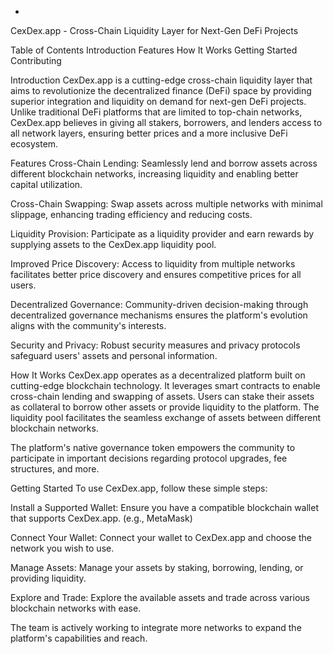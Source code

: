 -

<!---
cexdexProject/cexdexProject is a ✨ special ✨ repository because its `README.md` (this file) appears on your GitHub profile.
You can click the Preview link to take a look at your changes.
--->

CexDex.app - Cross-Chain Liquidity Layer for Next-Gen DeFi Projects


Table of Contents
Introduction
Features
How It Works
Getting Started
Contributing

Introduction
CexDex.app is a cutting-edge cross-chain liquidity layer that aims to revolutionize the decentralized finance (DeFi) space by providing superior integration and liquidity on demand for next-gen DeFi projects. Unlike traditional DeFi platforms that are limited to top-chain networks, CexDex.app believes in giving all stakers, borrowers, and lenders access to all network layers, ensuring better prices and a more inclusive DeFi ecosystem.

Features
Cross-Chain Lending: Seamlessly lend and borrow assets across different blockchain networks, increasing liquidity and enabling better capital utilization.

Cross-Chain Swapping: Swap assets across multiple networks with minimal slippage, enhancing trading efficiency and reducing costs.

Liquidity Provision: Participate as a liquidity provider and earn rewards by supplying assets to the CexDex.app liquidity pool.

Improved Price Discovery: Access to liquidity from multiple networks facilitates better price discovery and ensures competitive prices for all users.

Decentralized Governance: Community-driven decision-making through decentralized governance mechanisms ensures the platform's evolution aligns with the community's interests.

Security and Privacy: Robust security measures and privacy protocols safeguard users' assets and personal information.

How It Works
CexDex.app operates as a decentralized platform built on cutting-edge blockchain technology. It leverages smart contracts to enable cross-chain lending and swapping of assets. Users can stake their assets as collateral to borrow other assets or provide liquidity to the platform. The liquidity pool facilitates the seamless exchange of assets between different blockchain networks.

The platform's native governance token empowers the community to participate in important decisions regarding protocol upgrades, fee structures, and more.

Getting Started
To use CexDex.app, follow these simple steps:

Install a Supported Wallet: Ensure you have a compatible blockchain wallet that supports CexDex.app. (e.g., MetaMask)

Connect Your Wallet: Connect your wallet to CexDex.app and choose the network you wish to use.

Manage Assets: Manage your assets by staking, borrowing, lending, or providing liquidity.

Explore and Trade: Explore the available assets and trade across various blockchain networks with ease.


The team is actively working to integrate more networks to expand the platform's capabilities and reach.

